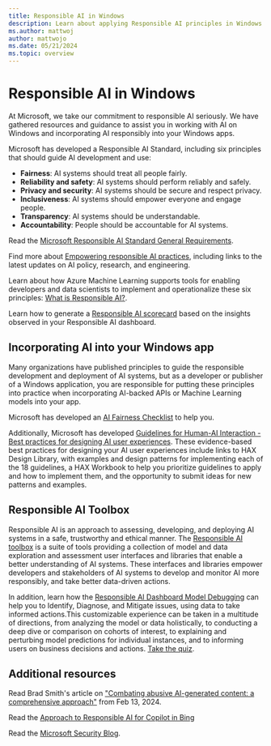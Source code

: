 ```yaml
---
title: Responsible AI in Windows
description: Learn about applying Responsible AI principles in Windows.
ms.author: mattwoj
author: mattwojo
ms.date: 05/21/2024
ms.topic: overview
---
```


# Responsible AI in Windows

At Microsoft, we take our commitment to responsible AI seriously. We have gathered resources and guidance to assist you in working with AI on Windows and incorporating AI responsibly into your Windows apps.

Microsoft has developed a Responsible AI Standard, including six principles that should guide AI development and use: 

- **Fairness**: AI systems should treat all people fairly.
- **Reliability and safety**: AI systems should perform reliably and safely.
- **Privacy and security**: AI systems should be secure and respect privacy.
- **Inclusiveness**: AI systems should empower everyone and engage people.
- **Transparency**: AI systems should be understandable.
- **Accountability**: People should be accountable for AI systems.

Read the [Microsoft Responsible AI Standard General Requirements](https://go.microsoft.com/fwlink/?linkid=2257759).

Find more about [Empowering responsible AI practices](https://www.microsoft.com/ai/responsible-ai), including links to the latest updates on AI policy, research, and engineering.

Learn about how Azure Machine Learning supports tools for enabling developers and data scientists to implement and operationalize these six principles: [What is Responsible AI?](/azure/machine-learning/concept-responsible-ai).

Learn how to generate a [Responsible AI scorecard](/azure/machine-learning/concept-responsible-ai-scorecard) based on the insights observed in your Responsible AI dashboard.

## Incorporating AI into your Windows app

Many organizations have published principles to guide the responsible development and deployment of AI systems, but as a developer or publisher of a Windows application, you are responsible for putting these principles into practice when incorporating AI-backed APIs or Machine Learning models into your app.

Microsoft has developed an [AI Fairness Checklist](https://www.microsoft.com/research/project/ai-fairness-checklist/#overview) to help you.

Additionally, Microsoft has developed [Guidelines for Human-AI Interaction - Best practices for designing AI user experiences](https://www.microsoft.com/haxtoolkit/ai-guidelines/). These evidence-based best practices for designing your AI user experiences include links to HAX Design Library, with examples and design patterns for implementing each of the 18 guidelines, a HAX Workbook to help you prioritize guidelines to apply and how to implement them, and the opportunity to submit ideas for new patterns and examples.

## Responsible AI Toolbox

Responsible AI is an approach to assessing, developing, and deploying AI systems in a safe, trustworthy and ethical manner. The [Responsible AI toolbox](https://github.com/microsoft/responsible-ai-toolbox) is a suite of tools providing a collection of model and data exploration and assessment user interfaces and libraries that enable a better understanding of AI systems. These interfaces and libraries empower developers and stakeholders of AI systems to develop and monitor AI more responsibly, and take better data-driven actions.

In addition, learn how the [Responsible AI Dashboard Model Debugging](https://responsibleaitoolbox.ai/introducing-responsible-ai-dashboard/) can help you to Identify, Diagnose, and Mitigate issues, using data to take informed actions.This customizable experience can be taken in a multitude of directions, from analyzing the model or data holistically, to conducting a deep dive or comparison on cohorts of interest, to explaining and perturbing model predictions for individual instances, and to informing users on business decisions and actions. [Take the quiz](https://responsibleaitoolbox.ai/quiz-page-2/).

## Additional resources

Read Brad Smith's article on ["Combating abusive AI-generated content: a comprehensive approach"](https://blogs.microsoft.com/on-the-issues/2024/02/13/generative-ai-content-abuse-online-safety/) from Feb 13, 2024.

Read the [Approach to Responsible AI for Copilot in Bing](https://support.microsoft.com/topic/copilot-in-bing-our-approach-to-responsible-ai-45b5eae8-7466-43e1-ae98-b48f8ff8fd44)

Read the [Microsoft Security Blog](https://www.microsoft.com/security/blog/).
